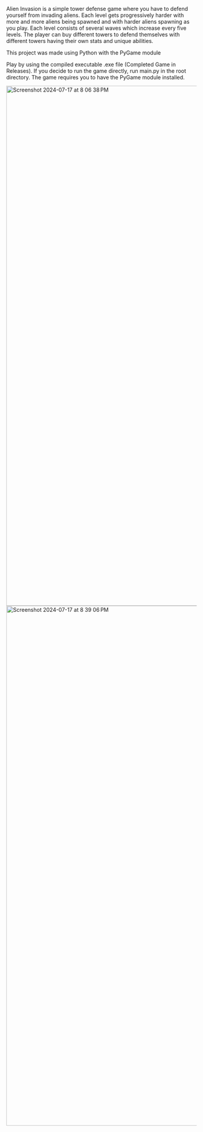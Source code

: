 Alien Invasion is a simple tower defense game where you have to defend yourself from invading aliens. Each level gets progressively harder with more and more aliens being spawned and with harder aliens spawning as you play. Each level consists of several waves which increase every five levels. The player can buy different towers to defend themselves with different towers having their own stats and unique abilities. 

This project was made using Python with the PyGame module 

Play by using the compiled executable .exe file (Completed Game in Releases).
If you decide to run the game directly, run main.py in the root directory. The game requires you to have the PyGame module installed.  

<img width="1372" alt="Screenshot 2024-07-17 at 8 06 38 PM" src="https://github.com/user-attachments/assets/138f2611-8256-4b6a-8553-6fb3b6164963">

<img width="1372" alt="Screenshot 2024-07-17 at 8 39 06 PM" src="https://github.com/user-attachments/assets/cb2f6129-42c2-4294-87a7-648c6d650c5d">
